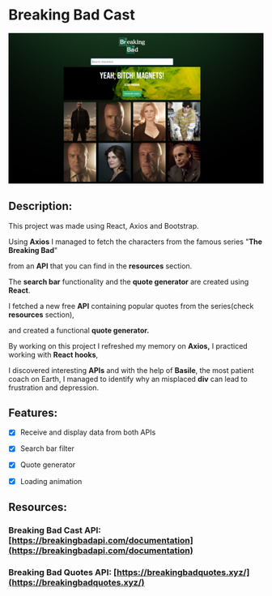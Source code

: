 # Breaking Bad Cast

![](app/src/img/website-preview.png)

## Description:

This project was made using React, Axios and Bootstrap.

Using **Axios**  I managed to fetch the characters from the famous series "**The Breaking Bad**"

from an **API** that you can find in the **resources** section.

The **search bar** functionality and the **quote generator** are created using **React**.

I fetched a new free **API** containing popular quotes from the series(check **resources** section),

and created a functional **quote generator.** 

By working on this project I refreshed my memory on **Axios,** I practiced working with **React hooks**,

I discovered interesting **APIs** and with the help of **Basile**, the most patient coach on Earth, I managed to identify why an misplaced **div** can lead to frustration and depression.

## Features:

- [x]  Receive and display data from both APIs
- [x]  Search bar filter
- [x]  Quote generator
- [x]  Loading animation

  
## Resources:

### Breaking Bad Cast API: [https://breakingbadapi.com/documentation](https://breakingbadapi.com/documentation)

### Breaking Bad Quotes API: [https://breakingbadquotes.xyz/](https://breakingbadquotes.xyz/)
